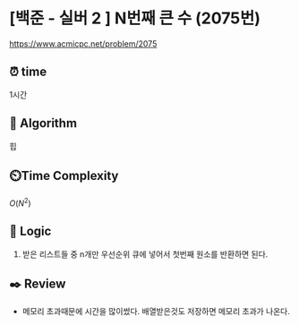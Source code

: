# [백준 - 실버 2 ] N번째 큰 수 (2075번)

https://www.acmicpc.net/problem/2075

## ⏰ **time**

1시간

## :pushpin: **Algorithm**

힙

## ⏲️**Time Complexity**

$O(N^2)$

## :round_pushpin: **Logic**

1. 받은 리스트들 중 n개만 우선순위 큐에 넣어서 첫번째 원소를 반환하면 된다.

## :black_nib: **Review**

- 메모리 초과때문에 시간을 많이썼다. 배열받은것도 저장하면 메모리 초과가 나온다.
